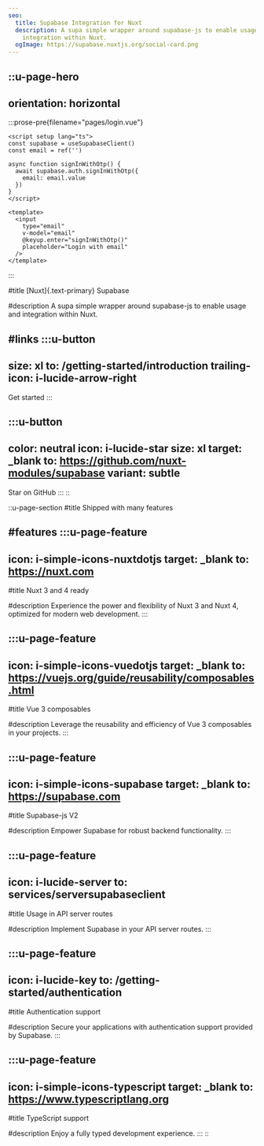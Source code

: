 ```yaml
---
seo:
  title: Supabase Integration for Nuxt
  description: A supa simple wrapper around supabase-js to enable usage and
    integration within Nuxt.
  ogImage: https://supabase.nuxtjs.org/social-card.png
---
```


::u-page-hero
---
orientation: horizontal
---
  :::prose-pre{filename="pages/login.vue"}
  ```vue
  <script setup lang="ts">
  const supabase = useSupabaseClient()
  const email = ref('')
  
  async function signInWithOtp() {
    await supabase.auth.signInWithOtp({
      email: email.value
    })
  }
  </script>
  
  <template>
    <input
      type="email"
      v-model="email"
      @keyup.enter="signInWithOtp()"
      placeholder="Login with email" 
    />
  </template>
  ```
  :::

#title
[Nuxt]{.text-primary} Supabase

#description
A supa simple wrapper around supabase-js to enable usage and integration within Nuxt.

#links
  :::u-button
  ---
  size: xl
  to: /getting-started/introduction
  trailing-icon: i-lucide-arrow-right
  ---
  Get started
  :::

  :::u-button
  ---
  color: neutral
  icon: i-lucide-star
  size: xl
  target: _blank
  to: https://github.com/nuxt-modules/supabase
  variant: subtle
  ---
  Star on GitHub
  :::
::

::u-page-section
#title
Shipped with many features

#features
  :::u-page-feature
  ---
  icon: i-simple-icons-nuxtdotjs
  target: _blank
  to: https://nuxt.com
  ---
  #title
  Nuxt 3 and 4 ready

  #description
  Experience the power and flexibility of Nuxt 3 and Nuxt 4, optimized for modern web development.
  :::

  :::u-page-feature
  ---
  icon: i-simple-icons-vuedotjs
  target: _blank
  to: https://vuejs.org/guide/reusability/composables.html
  ---
  #title
  Vue 3 composables
  
  #description
  Leverage the reusability and efficiency of Vue 3 composables in your projects.
  :::

  :::u-page-feature
  ---
  icon: i-simple-icons-supabase
  target: _blank
  to: https://supabase.com
  ---
  #title
  Supabase-js V2
  
  #description
  Empower Supabase for robust backend functionality.
  :::

  :::u-page-feature
  ---
  icon: i-lucide-server
  to: services/serversupabaseclient
  ---
  #title
  Usage in API server routes
  
  #description
  Implement Supabase in your API server routes.
  :::

  :::u-page-feature
  ---
  icon: i-lucide-key
  to: /getting-started/authentication
  ---
  #title
  Authentication support
  
  #description
  Secure your applications with authentication support provided by Supabase.
  :::

  :::u-page-feature
  ---
  icon: i-simple-icons-typescript
  target: _blank
  to: https://www.typescriptlang.org
  ---
  #title
  TypeScript support
  
  #description
  Enjoy a fully typed development experience.
  :::
::
